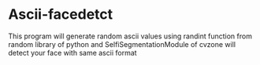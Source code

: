 # Ascii-facedetct
This program will generate random ascii values using randint function from random library of python and SelfiSegmentationModule of cvzone will detect your face with same ascii format
